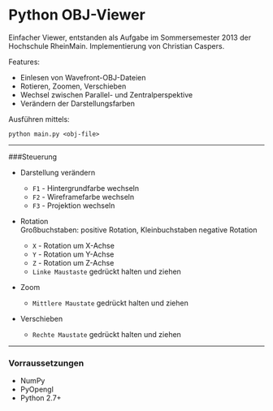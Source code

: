 # Python OBJ-Viewer

Einfacher Viewer, entstanden als Aufgabe im Sommersemester 2013 der
Hochschule RheinMain. Implementierung von Christian Caspers.

Features:

 * Einlesen von Wavefront-OBJ-Dateien
 * Rotieren, Zoomen, Verschieben 
 * Wechsel zwischen Parallel- und Zentralperspektive
 * Verändern der Darstellungsfarben

Ausführen mittels:
```
python main.py <obj-file>
```
---
###Steuerung

 * Darstellung verändern
   - `F1` - Hintergrundfarbe wechseln
   - `F2` - Wireframefarbe wechseln
   - `F3` - Projektion wechseln

 * Rotation  
   Großbuchstaben: positive Rotation, Kleinbuchstaben negative Rotation
   - `X` - Rotation um X-Achse
   - `Y` - Rotation um Y-Achse
   - `Z` - Rotation um Z-Achse
   - `Linke Maustaste` gedrückt halten und ziehen

 * Zoom
   - `Mittlere Maustate` gedrückt halten und ziehen

 * Verschieben
   - `Rechte Maustate` gedrückt halten und ziehen

---
### Vorraussetzungen

 * NumPy
 * PyOpengl
 * Python 2.7+